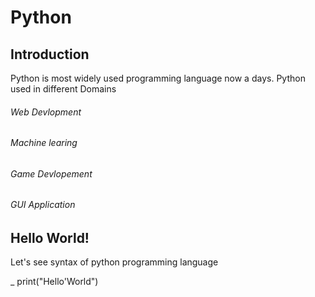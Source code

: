 # Python
## Introduction
  Python is most widely used programming language now a days.
  Python used in different Domains
  ###### Web Devlopment
  ###### Machine learing
  ###### Game Devlopement
  ###### GUI Application
                 
## Hello World! 
  Let's see syntax of python programming language
  
  _ print("Hello'World")
